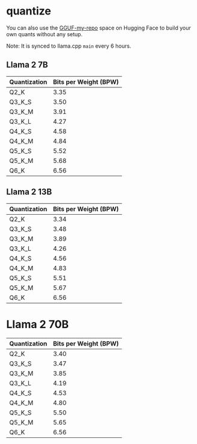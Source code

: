 # quantize

You can also use the [GGUF-my-repo](https://huggingface.co/spaces/ggml-org/gguf-my-repo) space on Hugging Face to build your own quants without any setup.

Note: It is synced to llama.cpp `main` every 6 hours.

## Llama 2 7B

| Quantization | Bits per Weight (BPW) |
|--------------|-----------------------|
| Q2_K         | 3.35                  |
| Q3_K_S       | 3.50                  |
| Q3_K_M       | 3.91                  |
| Q3_K_L       | 4.27                  |
| Q4_K_S       | 4.58                  |
| Q4_K_M       | 4.84                  |
| Q5_K_S       | 5.52                  |
| Q5_K_M       | 5.68                  |
| Q6_K         | 6.56                  |

## Llama 2 13B
Quantization | Bits per Weight (BPW)
-- | --
Q2_K | 3.34
Q3_K_S | 3.48
Q3_K_M | 3.89
Q3_K_L | 4.26
Q4_K_S | 4.56
Q4_K_M | 4.83
Q5_K_S | 5.51
Q5_K_M | 5.67
Q6_K | 6.56

# Llama 2 70B

Quantization | Bits per Weight (BPW)
-- | --
Q2_K | 3.40
Q3_K_S | 3.47
Q3_K_M | 3.85
Q3_K_L | 4.19
Q4_K_S | 4.53
Q4_K_M | 4.80
Q5_K_S | 5.50
Q5_K_M | 5.65
Q6_K | 6.56
